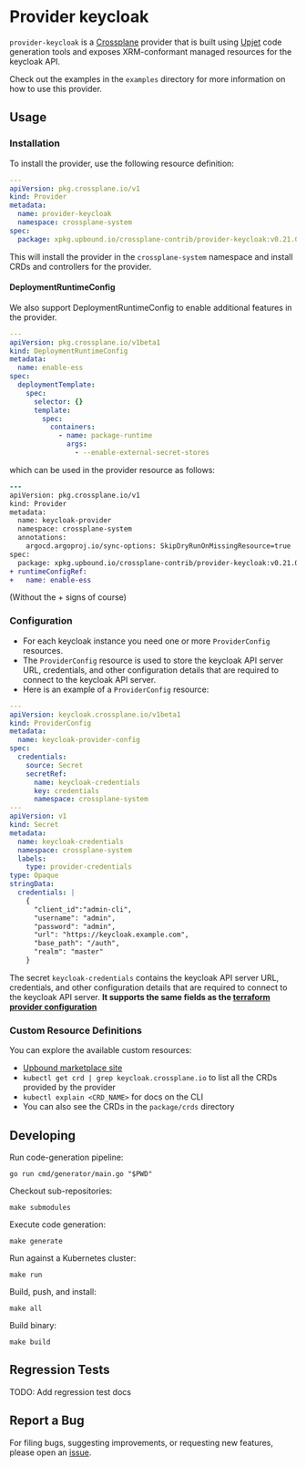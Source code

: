 # Provider keycloak

`provider-keycloak` is a [Crossplane](https://crossplane.io/) provider that
is built using [Upjet](https://github.com/crossplane/upjet) code
generation tools and exposes XRM-conformant managed resources for the
keycloak API.

Check out the examples in the `examples` directory for more information on how to use this provider.

## Usage 


### Installation

To install the provider, use the following resource definition:

```yaml
---
apiVersion: pkg.crossplane.io/v1
kind: Provider
metadata:
  name: provider-keycloak
  namespace: crossplane-system
spec:
  package: xpkg.upbound.io/crossplane-contrib/provider-keycloak:v0.21.0
``` 

This will install the provider in the `crossplane-system` namespace and install CRDs and controllers for the provider.

#### DeploymentRuntimeConfig

We also support DeploymentRuntimeConfig to enable additional features in the provider.

```yaml
--- 
apiVersion: pkg.crossplane.io/v1beta1
kind: DeploymentRuntimeConfig
metadata:
  name: enable-ess
spec:
  deploymentTemplate:
    spec:
      selector: {}
      template:
        spec:
          containers:
            - name: package-runtime
              args:
                - --enable-external-secret-stores
```

which can be used in the provider resource as follows:

```diff
---
apiVersion: pkg.crossplane.io/v1
kind: Provider
metadata:
  name: keycloak-provider
  namespace: crossplane-system
  annotations:
    argocd.argoproj.io/sync-options: SkipDryRunOnMissingResource=true
spec:
  package: xpkg.upbound.io/crossplane-contrib/provider-keycloak:v0.21.0
+ runtimeConfigRef:
+   name: enable-ess
```
(Without the + signs of course)



### Configuration 

- For each keycloak instance you need one or more `ProviderConfig` resources.
- The `ProviderConfig` resource is used to store the keycloak API server URL, credentials, and other configuration details that are required to connect to the keycloak API server.
- Here is an example of a `ProviderConfig` resource:

```yaml
---
apiVersion: keycloak.crossplane.io/v1beta1
kind: ProviderConfig
metadata:
  name: keycloak-provider-config
spec:
  credentials:
    source: Secret
    secretRef:
      name: keycloak-credentials
      key: credentials
      namespace: crossplane-system
---
apiVersion: v1
kind: Secret
metadata:
  name: keycloak-credentials
  namespace: crossplane-system
  labels: 
    type: provider-credentials
type: Opaque
stringData:
  credentials: |
    {
      "client_id":"admin-cli",
      "username": "admin",
      "password": "admin",
      "url": "https://keycloak.example.com",
      "base_path": "/auth",
      "realm": "master"
    }
```

The secret `keycloak-credentials` contains the keycloak API server URL, credentials, and other configuration details that are required to connect to the keycloak API server. **It supports the same fields as the [terraform provider configuration](https://registry.terraform.io/providers/mrparkers/keycloak/latest/docs#argument-reference)**


### Custom Resource Definitions

You can explore the available custom resources: 
- [Upbound marketplace site](https://marketplace.upbound.io/providers/crossplane-contrib/provider-keycloak/)
- `kubectl get crd | grep keycloak.crossplane.io` to list all the CRDs provided by the provider
- `kubectl explain <CRD_NAME>` for docs on the CLI
- You can also see the CRDs in the `package/crds` directory



## Developing

Run code-generation pipeline:
```console
go run cmd/generator/main.go "$PWD"
```

Checkout sub-repositories:

```console
make submodules
```

Execute code generation:

```console
make generate
```

Run against a Kubernetes cluster:

```console
make run
```

Build, push, and install:

```console
make all
```

Build binary:

```console
make build
```

## Regression Tests 
TODO: Add regression test docs

## Report a Bug

For filing bugs, suggesting improvements, or requesting new features, please
open an [issue](https://github.com/crossplane-contrib/provider-keycloak/issues).


